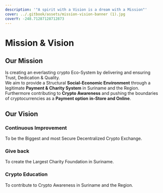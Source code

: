 ```yaml
---
description: '"A spirit with a Vision is a dream with a Mission"'
cover: ../.gitbook/assets/mission-vision-banner (1).jpg
coverY: -248.71287128712873
---
```


# Mission & Vision

## Our Mission

Is creating an everlasting crypto Eco-System by delivering and ensuring Trust, Dedication & Quality. \
We aim to provide a Structural **Social-Economic Environment** through a legitimate **Payment & Charity System** in Suriname and the Region.\
Furthermore contributing to **Crypto Awareness** and pushing the boundaries of cryptocurrencies as a **Payment option** **in-Store and Online**.

## Our Vision

### Continuous Improvement

To be the Biggest and most Secure Decentralized Crypto Exchange.

### Give back

To create the Largest Charity Foundation in Suriname.

### Crypto Education

To contribute to Crypto Awareness in Suriname and the Region.
